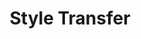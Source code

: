 ---
title: "Style Transfer"

categories: ['']

tags: ['Style', 'Transfer']

arabic: ['نقل النمط']

publishers: ['معجم مصطلحات التعلم الآلي والتعلم العميق وعلم البيانات']

types: "word"

slug: ""
---